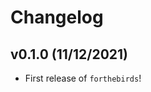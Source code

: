 # Changelog

<!--next-version-placeholder-->

## v0.1.0 (11/12/2021)

- First release of `forthebirds`!
